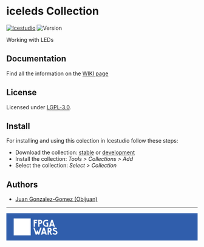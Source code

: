 

# iceleds Collection

[![Icestudio][icestudio-image]][icestudio-url]
![Version][version-image]


Working with LEDs
## Documentation
Find all the information on the [WIKI page](https://github.com/FPGAwars/iceLeds/wiki)  


## License

Licensed under [LGPL-3.0](https://opensource.org/licenses/LGPL-3.0).

## Install

For installing and using this colection in Icestudio follow these steps:

* Download the collection: [stable](https://github.com/FPGAwars/iceLeds//archive/refs/tags/v0.1.0.zip) or [development](https://github.com/FPGAwars/iceLeds//archive/refs/heads/main.zip)
* Install the collection: *Tools > Collections > Add*
* Select the collection: *Select > Collection*




## Authors
* [Juan Gonzalez-Gomez (Obijuan)](https://github.com/Obijuan)



-------
![](https://github.com/FPGAwars/icestudio-wiki/raw/main/Logos/fgpawars-banner.svg)


<!-- Badges -->
[icestudio-image]: https://img.shields.io/badge/collection-icestudio-blue.svg
[icestudio-url]: https://github.com/FPGAwars/icestudio
[version-image]: https://img.shields.io/badge/version-v0.1.0-orange.svg
